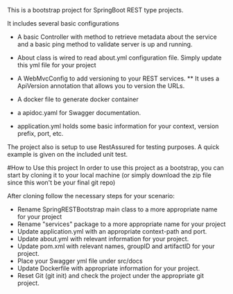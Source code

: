 
This is a bootstrap project for SpringBoot REST type projects.

It includes several basic configurations
* A basic Controller with method to retrieve metadata about the service and a basic ping method to validate server is up and running.
* About class is wired to read about.yml configuration file. Simply update this yml file for your project
* A WebMvcConfig to add versioning to your REST services.
** It uses a ApiVersion annotation that allows you to version the URLs.
* A docker file to generate docker container
* a apidoc.yaml for Swagger documentation.

* application.yml holds some basic information for your context, version prefix, port, etc.


The project also is setup to use RestAssured for testing purposes. A quick example is given on the included unit test.

#How to Use this project
In order to use this project as a bootstrap, you can start by cloning it to your local machine
(or simply download the zip file since this won't be your final git repo)

After cloning follow the necessary steps for your scenario:
* Rename SpringRESTBootstrap main class to a more appropriate name for your project
* Rename "services" package to a more appropriate name for your project
* Update application.yml with an appropriate context-path and port.
* Update about.yml with relevant information for your project.
* Update pom.xml with relevant names, groupID and artifactID for your project.
* Place your Swagger yml file under src/docs
* Update Dockerfile with appropriate information for your project.
* Reset Git (git init) and check the project under the appropriate git project.
